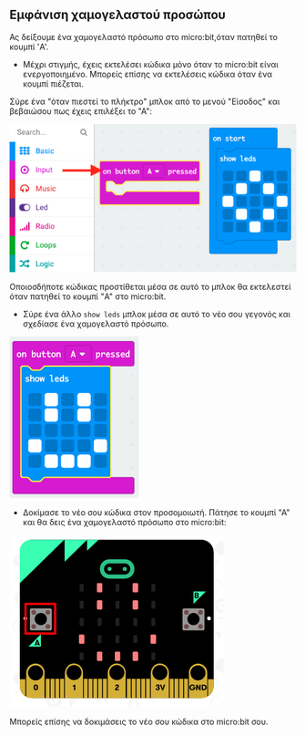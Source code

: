 ## Εμφάνιση χαμογελαστού προσώπου

Ας δείξουμε ένα χαμογελαστό πρόσωπο στο micro:bit,όταν πατηθεί το κουμπί 'A'.

+ Μέχρι στιγμής, έχεις εκτελέσει κώδικα μόνο όταν το micro:bit είναι ενεργοποιημένο. Μπορείς επίσης να εκτελέσεις κώδικα όταν ένα κουμπί πιέζεται.

Σύρε ένα "όταν πιεστεί το πλήκτρο" μπλοκ από το μενού "Είσοδος" και βεβαιώσου πως έχεις επιλέξει το "Α":

![screenshot](images/badge-button-a.png)

Οποιοσδήποτε κώδικας προστίθεται μέσα σε αυτό το μπλοκ θα εκτελεστεί όταν πατηθεί το κουμπί "A" στο micro:bit.

+ Σύρε ένα άλλο `show leds` μπλοκ μέσα σε αυτό το νέο σου γεγονός και σχεδίασε ένα χαμογελαστό πρόσωπο.

![screenshot](images/badge-happy.png)

+ Δοκίμασε το νέο σου κώδικα στον προσομοιωτή. Πάτησε το κουμπί "Α" και θα δεις ένα χαμογελαστό πρόσωπο στο micro:bit:

![screenshot](images/badge-happy-emulator.png)

Μπορείς επίσης να δοκιμάσεις το νέο σου κώδικα στο micro:bit σου.